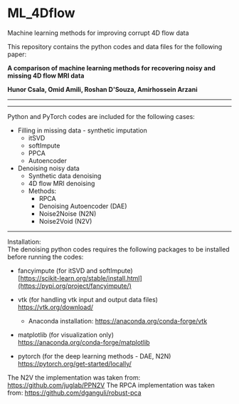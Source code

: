 # ML_4Dflow
Machine learning methods for improving corrupt 4D flow data

This repository contains the python codes and data files for the following paper:

**A comparison of machine learning methods for recovering noisy and missing 4D flow MRI data**

**Hunor Csala, Omid Amili, Roshan D'Souza, Amirhossein Arzani**

___

___

Python and PyTorch codes are included for the following cases:
* Filling in missing data - synthetic imputation
    * itSVD
    * softImpute
    * PPCA
    * Autoencoder
* Denoising noisy data 
    * Synthetic data denoising
    * 4D flow MRI denoising
    * Methods:
        * RPCA
        * Denoising Autoencoder (DAE)
        * Noise2Noise (N2N)
        * Noise2Void (N2V)
     
___

Installation:\
The denoising python codes requires the following packages to be installed before running the codes:

* fancyimpute (for itSVD and softImpute)\
[https://scikit-learn.org/stable/install.html](https://pypi.org/project/fancyimpute/)

* vtk (for handling vtk input and output data files)\
https://vtk.org/download/
    * Anaconda installation: https://anaconda.org/conda-forge/vtk

* matplotlib (for visualization only)\
https://anaconda.org/conda-forge/matplotlib

* pytorch (for the deep learning methods - DAE, N2N)\
https://pytorch.org/get-started/locally/

The N2V the implementation was taken from: https://github.com/juglab/PPN2V
The RPCA implementation was taken from: https://github.com/dganguli/robust-pca
